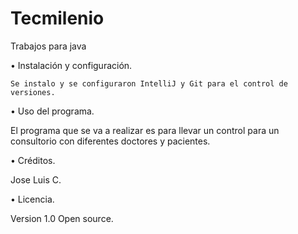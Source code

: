# Tecmilenio
Trabajos para java

• Instalación y configuración.

    Se instalo y se configuraron IntelliJ y Git para el control de versiones.  
    
• Uso del programa.

  El programa que se va a realizar es para llevar un control para un consultorio con diferentes doctores y pacientes.  
  
• Créditos.

Jose Luis C.

• Licencia.

 Version 1.0 Open source.
